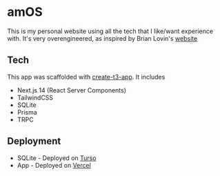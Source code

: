 # amOS

This is my personal website using all the tech that I like/want experience with. It's very overengineered, as inspired by Brian Lovin's [website](https://brianlovin.com)

## Tech

This app was scaffolded with [create-t3-app](https://create.t3.gg). It includes

- Next.js 14 (React Server Components)
- TailwindCSS
- SQLite
- Prisma
- TRPC

## Deployment

- SQLite - Deployed on [Turso](https://turso.tech)
- App - Deployed on [Vercel](https://vercel.com)
